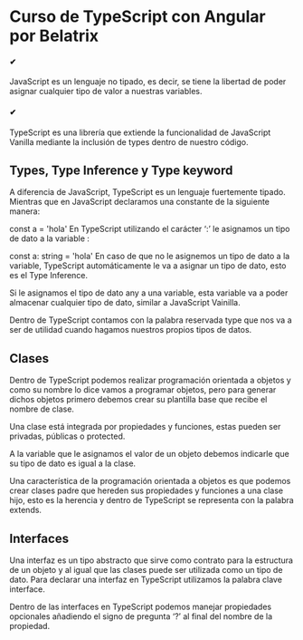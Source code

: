# Curso de TypeScript con Angular por Belatrix

#### ✔ 
JavaScript es un lenguaje no tipado, es decir, se tiene la libertad de poder asignar cualquier tipo de valor a nuestras variables.

#### ✔
TypeScript es una librería que extiende la funcionalidad de JavaScript Vanilla mediante la inclusión de types dentro de nuestro código.

## Types, Type Inference y Type keyword
A diferencia de JavaScript, TypeScript es un lenguaje fuertemente tipado. Mientras que en JavaScript declaramos una constante de la siguiente manera:

const a = 'hola'
En TypeScript utilizando el carácter ‘:’ le asignamos un tipo de dato a la variable :

const a: string = 'hola'
En caso de que no le asignemos un tipo de dato a la variable, TypeScript automáticamente le va a asignar un tipo de dato, esto es el Type Inference.

Si le asignamos el tipo de dato any a una variable, esta variable va a poder almacenar cualquier tipo de dato, similar a JavaScript Vainilla.

Dentro de TypeScript contamos con la palabra reservada type que nos va a ser de utilidad cuando hagamos nuestros propios tipos de datos.

## Clases
Dentro de TypeScript podemos realizar programación orientada a objetos y como su nombre lo dice vamos a programar objetos, pero para generar dichos objetos primero debemos crear su plantilla base que recibe el nombre de clase.

Una clase está integrada por propiedades y funciones, estas pueden ser privadas, públicas o protected.

A la variable que le asignamos el valor de un objeto debemos indicarle que su tipo de dato es igual a la clase.

Una característica de la programación orientada a objetos es que podemos crear clases padre que hereden sus propiedades y funciones a una clase hijo, esto es la herencia y dentro de TypeScript se representa con la palabra extends.


## Interfaces
Una interfaz es un tipo abstracto que sirve como contrato para la estructura de un objeto y al igual que las clases puede ser utilizada como un tipo de dato. Para declarar una interfaz en TypeScript utilizamos la palabra clave interface.

Dentro de las interfaces en TypeScript podemos manejar propiedades opcionales añadiendo el signo de pregunta ‘?’ al final del nombre de la propiedad.
